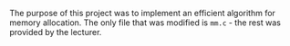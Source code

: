 The purpose of this project was to implement an efficient algorithm for memory allocation. The only file that was modified is ```mm.c``` - the rest was provided by the lecturer.